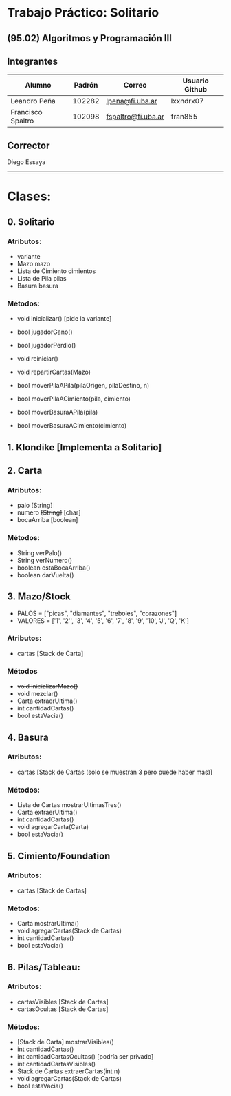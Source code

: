 # Trabajo Práctico: Solitario
## (95.02) Algoritmos y Programación III

## Integrantes
| Alumno | Padrón | Correo | Usuario Github |
| ----------- | ----------- | ----------- | ----------- |
| Leandro Peña | 102282 | lpena@fi.uba.ar | lxxndrx07 |
| Francisco Spaltro | 102098 | fspaltro@fi.uba.ar | fran855 |

## Corrector
Diego Essaya

---------------------------------
# Clases:
## 0. Solitario
### Atributos:
- variante
- Mazo mazo
- Lista de Cimiento cimientos
- Lista de Pila pilas
- Basura basura

### Métodos:
- void inicializar() [pide la variante]
- bool jugadorGano()
- bool jugadorPerdio()
- void reiniciar()

- void repartirCartas(Mazo)
- bool moverPilaAPila(pilaOrigen, pilaDestino, n)
- bool moverPilaACimiento(pila, cimiento)
- bool moverBasuraAPila(pila)
- bool moverBasuraACimiento(cimiento)

## 1. Klondike [Implementa a Solitario]


## 2. Carta

### Atributos:
- palo [String]
- numero ~~[String]~~ [char]
- bocaArriba [boolean]

### Métodos:
- String verPalo()
- String verNumero()
- boolean estaBocaArriba()
- boolean darVuelta()


## 3. Mazo/Stock
- PALOS = ["picas", "diamantes", "treboles", "corazones"]
- VALORES = ['1', '2'', '3', '4', '5', '6', '7', '8', '9', '10', 'J', 'Q', 'K']

### Atributos:
- cartas [Stack de Carta]

### Métodos
- ~~void inicializarMazo()~~
- void mezclar()		
- Carta extraerUltima()
- int cantidadCartas()
- bool estaVacia()

## 4. Basura
### Atributos:
- cartas [Stack de Cartas (solo se muestran 3 pero puede haber mas)]

### Métodos:
- Lista de Cartas mostrarUltimasTres() 
- Carta extraerUltima()
- int cantidadCartas()
- void agregarCarta(Carta)
- bool estaVacia()


## 5. Cimiento/Foundation
### Atributos:
- cartas [Stack de Cartas]

### Métodos:
- Carta mostrarUltima()
- void agregarCartas(Stack de Cartas)
- int cantidadCartas()
- bool estaVacia()

## 6. Pilas/Tableau:
### Atributos:
- cartasVisibles [Stack de Cartas]
- cartasOcultas [Stack de Cartas]

### Métodos:
- [Stack de Carta] mostrarVisibles()
- int cantidadCartas()
- int cantidadCartasOcultas() [podría ser privado]
- int cantidadCartasVisibles()
- Stack de Cartas extraerCartas(int n)
- void agregarCartas(Stack de Cartas)
- bool estaVacia()